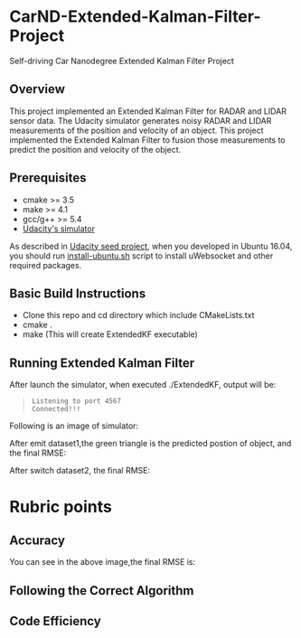 # CarND-Extended-Kalman-Filter-Project
Self-driving Car Nanodegree Extended Kalman Filter Project

## Overview
This project implemented an Extended Kalman Filter for RADAR and LIDAR sensor data. The Udacity simulator generates noisy RADAR and LIDAR measurements of the position and velocity of an object. This project implemented the Extended Kalman Filter  to fusion those measurements to predict the position and velocity of the object. 

## Prerequisites

+ cmake >= 3.5
+ make >= 4.1
+ gcc/g++ >= 5.4
+ [Udacity's simulator](https://github.com/udacity/self-driving-car-sim/releases)

As described in [Udacity seed project](https://github.com/udacity/CarND-Extended-Kalman-Filter-Project), when you developed in Ubuntu 16.04, you should run [install-ubuntu.sh](https://github.com/wuqianliang/CarND-EKF-Project/blob/master/install-ubuntu.sh) script to install uWebsocket and other required packages.

## Basic Build Instructions
+ Clone this repo and cd directory which include CMakeLists.txt
+ cmake .
+ make (This will create ExtendedKF executable) 

## Running Extended Kalman Filter
After launch the simulator, when executed ./ExtendedKF, output will be:
>     Listening to port 4567
>     Connected!!!

Following is an image of simulator:

After emit dataset1,the green triangle is the predicted postion of object, and the final RMSE:

After switch dataset2, the final RMSE:

# Rubric points
## Accuracy
You can see in the above image,the final RMSE is:


## Following the Correct Algorithm

## Code Efficiency

